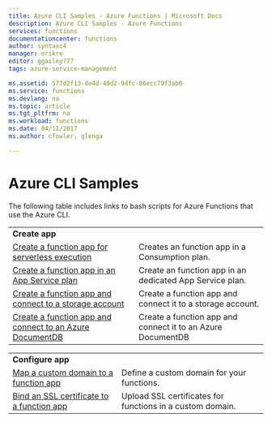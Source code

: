 ```yaml
---
title: Azure CLI Samples - Azure Functions | Microsoft Docs
description: Azure CLI Samples - Azure Functions
services: functions
documentationcenter: functions
author: syntaxc4
manager: erikre
editor: ggailey777
tags: azure-service-management

ms.assetid: 577d2f13-de4d-40d2-9dfc-86ecc79f3ab0
ms.service: functions
ms.devlang: na
ms.topic: article
ms.tgt_pltfrm: na
ms.workload: functions
ms.date: 04/11/2017
ms.author: cfowler, glenga

---
```

# Azure CLI Samples

The following table includes links to bash scripts for Azure Functions that use the Azure CLI.

| | |
|-|-|
|**Create app**||
| [Create a function app for serverless execution](scripts/functions-cli-create-serverless.md) | Creates an function app in a Consumption plan.  |
| [Create a function app in an App Service plan](scripts/functions-cli-create-app-service-plan.md) | Create an function app in an dedicated App Service plan. |
| [Create a function app and connect to a storage account](scripts/functions-cli-create-function-app-connect-to-storage.md) | Create a function app and connect it to a storage account. |
| [Create a function app and connect to an Azure DocumentDB](scripts/functions-cli-create-function-app-connect-to-documentdb.md) | Create a function app and connect it to an Azure DocumentDB |


| | |
|-|-|
|**Configure app**||
| [Map a custom domain to a function app]() | Define a custom domain for your functions.  |
| [Bind an SSL certificate to a function app]()  |  Upload SSL certificates for functions in a custom domain. |
<!--

|**Scale app**||

|**Connect app to resources**||
-->